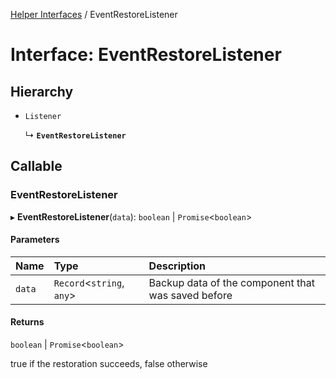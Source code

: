 [Helper Interfaces](../README.md) / EventRestoreListener

# Interface: EventRestoreListener

## Hierarchy

- `Listener`

  ↳ **`EventRestoreListener`**

## Callable

### EventRestoreListener

▸ **EventRestoreListener**(`data`): `boolean` \| `Promise`<`boolean`\>

#### Parameters

| Name | Type | Description |
| :------ | :------ | :------ |
| `data` | `Record`<`string`, `any`\> | Backup data of the component that was saved before |

#### Returns

`boolean` \| `Promise`<`boolean`\>

true if the restoration succeeds, false otherwise
